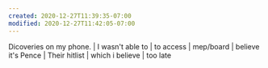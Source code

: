 ```yaml
---
created: 2020-12-27T11:39:35-07:00
modified: 2020-12-27T11:42:05-07:00
---
```


Dicoveries on my phone. | I wasn't able to 
| to access | mep/board | believe it's Pence
| Their hitlist | which i believe | too late